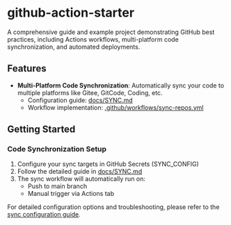 # github-action-starter
A comprehensive guide and example project demonstrating GitHub best practices, including Actions workflows, multi-platform code synchronization, and automated deployments.

## Features

- **Multi-Platform Code Synchronization**: Automatically sync your code to multiple platforms like Gitee, GitCode, Coding, etc.
  - Configuration guide: [docs/SYNC.md](docs/SYNC.md)
  - Workflow implementation: [.github/workflows/sync-repos.yml](.github/workflows/sync-repos.yml)

## Getting Started

### Code Synchronization Setup

1. Configure your sync targets in GitHub Secrets (SYNC_CONFIG)
2. Follow the detailed guide in [docs/SYNC.md](docs/SYNC.md)
3. The sync workflow will automatically run on:
   - Push to main branch
   - Manual trigger via Actions tab

For detailed configuration options and troubleshooting, please refer to the [sync configuration guide](docs/SYNC.md).
